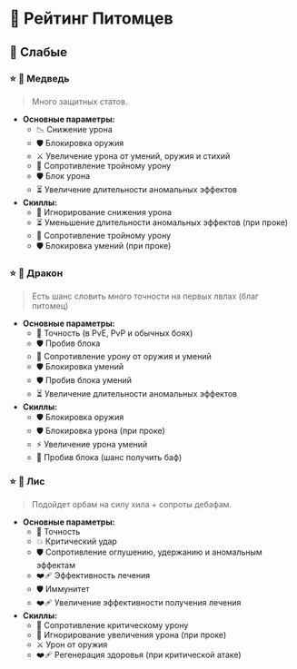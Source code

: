 # 🐾 **Рейтинг Питомцев**

## 🐢 **Слабые**

### ⭐ 🐻 **Медведь**  
> Много защитных статов.
- **Основные параметры:**  
  - 📉 Снижение урона  
  - 🛡️ Блокировка оружия  
  - ⚔️ Увеличение урона от умений, оружия и стихий  
  - 🚫 Сопротивление тройному урону  
  - 🛡️ Блок урона  
  - ⏳ Увеличение длительности аномальных эффектов  
- **Скиллы:**  
  - 🚫 Игнорирование снижения урона  
  - ⏳ Уменьшение длительности аномальных эффектов (при проке)  
  - 🚫 Сопротивление тройному урону  
  - 🛡️ Блокировка умений (при проке)  

### ⭐ 🐉 **Дракон**  
> Есть шанс словить много точности на первых лвлах (благ питомец)
- **Основные параметры:**  
  - 🎯 Точность (в PvE, PvP и обычных боях)  
  - 🛡️ Пробив блока  
  - 🚫 Сопротивление урону от оружия и умений  
  - 🛡️ Блокировка умений  
  - 🛡️ Пробив блока умений  
  - ⏳ Увеличение длительности аномальных эффектов  
- **Скиллы:**  
  - 🛡️ Блокировка оружия  
  - 🛡️ Блокировка урона (при проке)  
  - ⚡ Увеличение урона умений  
  - 🎯 Пробив блока (шанс получить баф)  

### ⭐ 🦊 **Лис**  
> Подойдет орбам на силу хила + сопроты дебафам.
- **Основные параметры:**  
  - 🎯 Точность  
  - 💥 Критический удар  
  - 🛡️ Сопротивление оглушению, удержанию и аномальным эффектам  
  - ❤️‍🩹 Эффективность лечения  
  - 🛡️ Иммунитет  
  - ❤️‍🩹 Увеличение эффективности получения лечения  
- **Скиллы:**  
  - 🚫 Сопротивление критическому урону  
  - 🚫 Игнорирование увеличения урона (при проке)  
  - ⚔️ Урон от оружия  
  - ❤️‍🩹 Регенерация здоровья (при критической атаке)  
